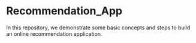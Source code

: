# Recommendation_App
In this repository, we demonstrate some basic concepts and steps to build an online recommendation application. 

